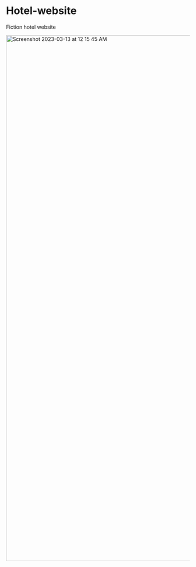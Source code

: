 # Hotel-website
Fiction hotel website

<img width="1438" alt="Screenshot 2023-03-13 at 12 15 45 AM" src="https://user-images.githubusercontent.com/61132201/224606923-c47137ab-0914-477e-a35b-d03c9ba590f0.png">
